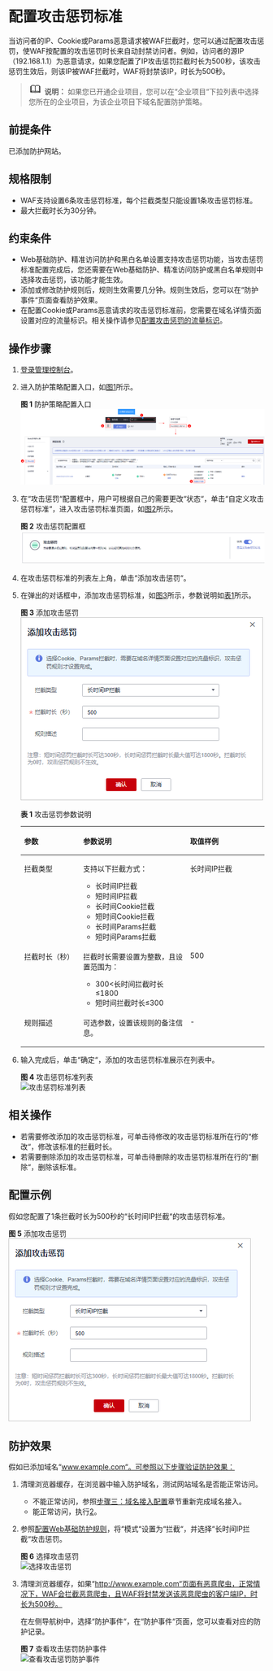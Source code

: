 # 配置攻击惩罚标准<a name="waf_01_0271"></a>

当访问者的IP、Cookie或Params恶意请求被WAF拦截时，您可以通过配置攻击惩罚，使WAF按配置的攻击惩罚时长来自动封禁访问者。例如，访问者的源IP（192.168.1.1）为恶意请求，如果您配置了IP攻击惩罚拦截时长为500秒，该攻击惩罚生效后，则该IP被WAF拦截时，WAF将封禁该IP，时长为500秒。

>![](public_sys-resources/icon-note.gif) **说明：** 
>如果您已开通企业项目，您可以在“企业项目“下拉列表中选择您所在的企业项目，为该企业项目下域名配置防护策略。

## 前提条件<a name="section5903171661012"></a>

已添加防护网站。

## 规格限制<a name="section1930783519315"></a>

-   WAF支持设置6条攻击惩罚标准，每个拦截类型只能设置1条攻击惩罚标准。
-   最大拦截时长为30分钟。

## 约束条件<a name="section1164919222417"></a>

-   Web基础防护、精准访问防护和黑白名单设置支持攻击惩罚功能，当攻击惩罚标准配置完成后，您还需要在Web基础防护、精准访问防护或黑白名单规则中选择攻击惩罚，该功能才能生效。
-   添加或修改防护规则后，规则生效需要几分钟。规则生效后，您可以在“防护事件“页面查看防护效果。
-   在配置Cookie或Params恶意请求的攻击惩罚标准前，您需要在域名详情页面设置对应的流量标识。相关操作请参见[配置攻击惩罚的流量标识](配置攻击惩罚的流量标识.md)。

## 操作步骤<a name="section12613418594"></a>

1.  [登录管理控制台](https://console.huaweicloud.com/?locale=zh-cn)。
2.  进入防护策略配置入口，如[图1](#waf_01_0008_fig089771664710)所示。

    **图 1**  防护策略配置入口<a name="waf_01_0008_fig089771664710"></a>  
    ![](figures/防护策略配置入口.png "防护策略配置入口")

3.  在“攻击惩罚“配置框中，用户可根据自己的需要更改“状态“，单击“自定义攻击惩罚标准“，进入攻击惩罚标准页面，如[图2](#fig0358162863015)所示。

    **图 2**  攻击惩罚配置框<a name="fig0358162863015"></a>  
    ![](figures/攻击惩罚配置框.png "攻击惩罚配置框")

4.  在攻击惩罚标准的列表左上角，单击“添加攻击惩罚“。
5.  在弹出的对话框中，添加攻击惩罚标准，如[图3](#fig16699125187)所示，参数说明如[表1](#table147241231818)所示。

    **图 3**  添加攻击惩罚<a name="fig16699125187"></a>  
    ![](figures/添加攻击惩罚.png "添加攻击惩罚")

    **表 1**  攻击惩罚参数说明

    <a name="table147241231818"></a>
    <table><thead align="left"><tr id="row167071221814"><th class="cellrowborder" valign="top" width="24.222422242224223%" id="mcps1.2.4.1.1"><p id="p1770171261818"><a name="p1770171261818"></a><a name="p1770171261818"></a>参数</p>
    </th>
    <th class="cellrowborder" valign="top" width="43.81438143814381%" id="mcps1.2.4.1.2"><p id="p1770131241814"><a name="p1770131241814"></a><a name="p1770131241814"></a>参数说明</p>
    </th>
    <th class="cellrowborder" valign="top" width="31.963196319631965%" id="mcps1.2.4.1.3"><p id="p177012124180"><a name="p177012124180"></a><a name="p177012124180"></a>取值样例</p>
    </th>
    </tr>
    </thead>
    <tbody><tr id="row671212161816"><td class="cellrowborder" valign="top" width="24.222422242224223%" headers="mcps1.2.4.1.1 "><p id="p10707122186"><a name="p10707122186"></a><a name="p10707122186"></a>拦截类型</p>
    </td>
    <td class="cellrowborder" valign="top" width="43.81438143814381%" headers="mcps1.2.4.1.2 "><p id="p123164594811"><a name="p123164594811"></a><a name="p123164594811"></a>支持以下拦截方式：</p>
    <a name="ul16332155911817"></a><a name="ul16332155911817"></a><ul id="ul16332155911817"><li>长时间IP拦截</li><li>短时间IP拦截</li><li>长时间Cookie拦截</li><li>短时间Cookie拦截</li><li>长时间Params拦截</li><li>短时间Params拦截</li></ul>
    </td>
    <td class="cellrowborder" valign="top" width="31.963196319631965%" headers="mcps1.2.4.1.3 "><p id="p51226218461"><a name="p51226218461"></a><a name="p51226218461"></a>长时间IP拦截</p>
    </td>
    </tr>
    <tr id="row13988143320408"><td class="cellrowborder" valign="top" width="24.222422242224223%" headers="mcps1.2.4.1.1 "><p id="p1989533134019"><a name="p1989533134019"></a><a name="p1989533134019"></a>拦截时长（秒）</p>
    </td>
    <td class="cellrowborder" valign="top" width="43.81438143814381%" headers="mcps1.2.4.1.2 "><p id="p1506114414810"><a name="p1506114414810"></a><a name="p1506114414810"></a>拦截时长需要设置为整数，且设置范围为：</p>
    <a name="ul716019222444"></a><a name="ul716019222444"></a><ul id="ul716019222444"><li>300&lt;长时间拦截时长≤1800</li><li>短时间拦截时长≤300</li></ul>
    </td>
    <td class="cellrowborder" valign="top" width="31.963196319631965%" headers="mcps1.2.4.1.3 "><p id="p0989433134018"><a name="p0989433134018"></a><a name="p0989433134018"></a>500</p>
    </td>
    </tr>
    <tr id="row147241221818"><td class="cellrowborder" valign="top" width="24.222422242224223%" headers="mcps1.2.4.1.1 "><p id="p171712171819"><a name="p171712171819"></a><a name="p171712171819"></a>规则描述</p>
    </td>
    <td class="cellrowborder" valign="top" width="43.81438143814381%" headers="mcps1.2.4.1.2 "><p id="p37161201817"><a name="p37161201817"></a><a name="p37161201817"></a>可选参数，设置该规则的备注信息。</p>
    </td>
    <td class="cellrowborder" valign="top" width="31.963196319631965%" headers="mcps1.2.4.1.3 "><p id="p20711122182"><a name="p20711122182"></a><a name="p20711122182"></a>-</p>
    </td>
    </tr>
    </tbody>
    </table>

6.  输入完成后，单击“确定“，添加的攻击惩罚标准展示在列表中。

    **图 4**  攻击惩罚标准列表<a name="fig1737424924319"></a>  
    ![](figures/攻击惩罚标准列表.png "攻击惩罚标准列表")


## 相关操作<a name="section2574132020128"></a>

-   若需要修改添加的攻击惩罚标准，可单击待修改的攻击惩罚标准所在行的“修改“，修改该标准的拦截时长。
-   若需要删除添加的攻击惩罚标准，可单击待删除的攻击惩罚标准所在行的“删除“，删除该标准。

## 配置示例<a name="section156514893912"></a>

假如您配置了1条拦截时长为500秒的“长时间IP拦截“的攻击惩罚标准。

**图 5**  添加攻击惩罚<a name="fig1556814102038"></a>  
![](figures/添加攻击惩罚.png "添加攻击惩罚")

## 防护效果<a name="section95553413597"></a>

假如已添加域名“www.example.com“。可参照以下步骤验证防护效果：

1.  清理浏览器缓存，在浏览器中输入防护域名，测试网站域名是否能正常访问。
    -   不能正常访问，参照[步骤三：域名接入配置](步骤三-域名接入配置.md)章节重新完成域名接入。
    -   能正常访问，执行[2](#li885731953512)。

2.  <a name="li885731953512"></a>参照[配置Web基础防护规则](配置Web基础防护规则.md)，将“模式“设置为“拦截“，并选择“长时间IP拦截“攻击惩罚。

    **图 6**  选择攻击惩罚<a name="fig2992194917289"></a>  
    ![](figures/选择攻击惩罚.png "选择攻击惩罚")

3.  清理浏览器缓存，如果“http://www.example.com“页面有恶意爬虫，正常情况下，WAF会拦截恶意爬虫，且WAF将封禁发送该恶意爬虫的客户端IP，时长为500秒。

    在左侧导航树中，选择“防护事件“，在“防护事件“页面，您可以查看对应的防护记录。

    **图 7**  查看攻击惩罚防护事件<a name="fig171486118518"></a>  
    ![](figures/查看攻击惩罚防护事件.png "查看攻击惩罚防护事件")


